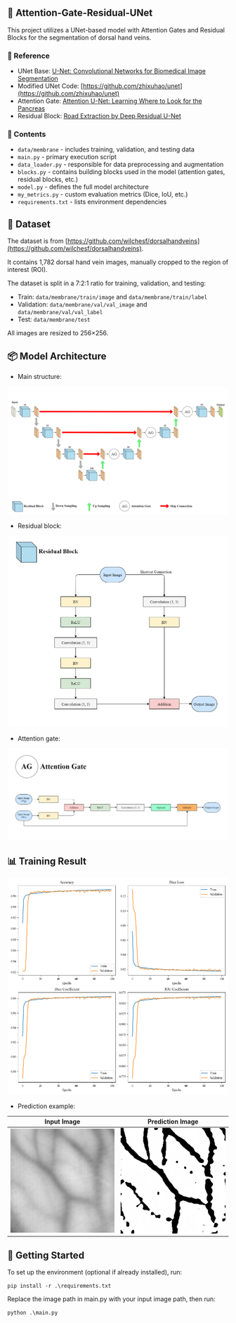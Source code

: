 ## 📝 Attention-Gate-Residual-UNet
This project utilizes a UNet-based model with Attention Gates and Residual Blocks for the segmentation of dorsal hand veins.

### 🔗 Reference
- UNet Base: [U-Net: Convolutional Networks for Biomedical Image Segmentation](https://arxiv.org/abs/1505.04597)
- Modified UNet Code: [https://github.com/zhixuhao/unet](https://github.com/zhixuhao/unet)
- Attention Gate: [Attention U-Net: Learning Where to Look for the Pancreas](https://arxiv.org/abs/1804.03999)
- Residual Block: [Road Extraction by Deep Residual U-Net](https://arxiv.org/abs/1711.10684)

### 📁 Contents
- `data/membrane` - includes training, validation, and testing data
- `main.py` - primary execution script
- `data_loader.py` - responsible for data preprocessing and augmentation
- `blocks.py` - contains building blocks used in the model (attention gates, residual blocks, etc.)
- `model.py` - defines the full model architecture
- `my_metrics.py` - custom evaluation metrics (Dice, IoU, etc.)
- `requirements.txt` - lists environment dependencies

## 📁 Dataset
The dataset is from [https://github.com/wilchesf/dorsalhandveins](https://github.com/wilchesf/dorsalhandveins). 

It contains 1,782 dorsal hand vein images, manually cropped to the region of interest (ROI).

The dataset is split in a 7:2:1 ratio for training, validation, and testing:
- Train: `data/membrane/train/image` and `data/membrane/train/label`
- Validation: `data/membrane/val/val_image` and `data/membrane/val/val_label`
- Test: `data/membrane/test`

All images are resized to 256×256.

## 📦 Model Architecture
- Main structure:
  
![main](image/0.png)


- Residual block:

![Residual](image/1.png)


- Attention gate:

![Attention](image/2.png)


## 📊 Training Result

![metrics](image/3.png)

- Prediction example:

| Input Image | Prediction Image |
|-------------|------------------|
| ![input](data/membrane/test/4.png) | ![prediction](data/membrane/test/4_predict.png) |

## 🚀 Getting Started
To set up the environment (optional if already installed), run:
```
pip install -r .\requirements.txt
```
Replace the image path in main.py with your input image path, then run:
```
python .\main.py 
```
